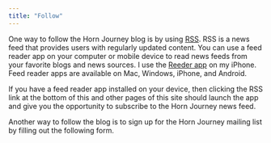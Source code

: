 ```yaml
---
title: "Follow"
---
```

One way to follow the Horn Journey blog is by using [RSS](https://en.wikipedia.org/wiki/RSS). RSS is a news feed that provides users with regularly updated content. You can use a feed reader app on your computer or mobile device to read news feeds from your favorite blogs and news sources. I use the [Reeder app](https://reederapp.com) on my iPhone. Feed reader apps are available on Mac, Windows, iPhone, and Android.

If you have a feed reader app installed on your device, then clicking the RSS link at the bottom of this and other pages of this site should launch the app and give you the opportunity to subscribe to the Horn Journey news feed.

Another way to follow the blog is to sign up for the Horn Journey mailing list by filling out the following form.

<div class="ml-embedded" data-form="VidG5j"></div>
